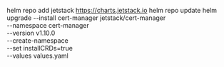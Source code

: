 helm repo add jetstack https://charts.jetstack.io
helm repo update
helm upgrade --install cert-manager jetstack/cert-manager \
 --namespace cert-manager \
 --version v1.10.0 \
 --create-namespace \
 --set installCRDs=true \
 --values values.yaml
